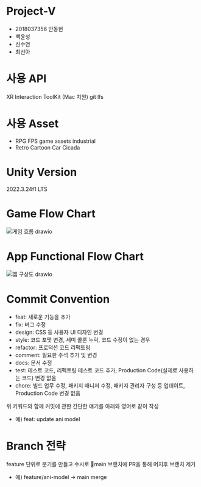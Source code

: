 # Project-V
- 2018037356 안동현
- 백윤성
- 신수연
- 최선아

# 사용 API
XR Interaction ToolKit (Mac 지원)
git lfs

# 사용 Asset
- RPG FPS game assets industrial
- Retro Cartoon Car Cicada

# Unity Version
2022.3.24f1 LTS

# Game Flow Chart
![게임 흐름 drawio](https://github.com/AnDongH/Project-V/assets/87707867/24549a0c-5e71-41d4-91f0-11302e38550f)

# App Functional Flow Chart
![앱 구상도 drawio](https://github.com/AnDongH/Project-V/assets/87707867/c07dfcb5-1e1e-455d-99af-0e79d33403b5)

# Commit Convention
- feat: 새로운 기능을 추가
- fix: 버그 수정
- design: CSS 등 사용자 UI 디자인 변경
- style: 코드 포맷 변경, 세미 콜론 누락, 코드 수정이 없는 경우
- refactor:	프로덕션 코드 리팩토링
- comment: 필요한 주석 추가 및 변경
- docs:	문서 수정
- test:	테스트 코드, 리펙토링 테스트 코드 추가, Production Code(실제로 사용하는 코드) 변경 없음
- chore:	빌드 업무 수정, 패키지 매니저 수정, 패키지 관리자 구성 등 업데이트, Production Code 변경 없음

위 키워드와 함께 커밋에 관한 간단한 얘기를 아래와 영어로 같이 작성
- 예) feat: update ani model

# Branch 전략
feature 단위로 분기를 만들고 수시로 main 브랜치에 PR을 통해 머지후 브랜치 제거
- 에) feature/ani-model -> main merge
